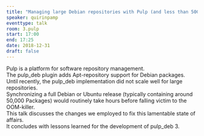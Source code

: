 ```yaml
---
title: "Managing large Debian repositories with Pulp (and less than 50GiB of RAM)"
speaker: quirinpamp
eventtype: talk
room: 3.pulp
start: 17:00
end: 17:25
date: 2018-12-31
draft: false
---
```


Pulp is a platform for software repository management.  
The pulp_deb plugin adds Apt-repository support for Debian packages.  
Until recently, the pulp_deb implementation did not scale well for large repositories.  
Synchronizing a full Debian or Ubuntu release (typically containing around 50,000 Packages)
would routinely take hours before falling victim to the OOM-killer.  
This talk discusses the changes we employed to fix this lamentable state of affairs.  
It concludes with lessons learned for the development of pulp_deb 3.  

